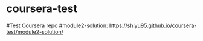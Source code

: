 # coursera-test
#Test Coursera repo
#module2-solution: https://shiyu95.github.io/coursera-test/module2-solution/
